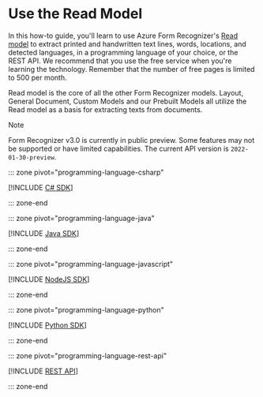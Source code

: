 # Use the Read Model

 In this how-to guide, you'll learn to use Azure Form Recognizer's [Read model](../concept-read.md) to extract printed and handwritten text lines, words, locations, and detected languages, in a programming language of your choice, or the REST API. We recommend that you use the free service when you're learning the technology. Remember that the number of free pages is limited to 500 per month.

 Read model is the core of all the other Form Recognizer models. Layout, General Document, Custom Models and our Prebuilt Models all utilize the Read model as a basis for extracting texts from documents.

>[!NOTE]
> Form Recognizer v3.0 is currently in public preview. Some features may not be supported or have limited capabilities.
The current API version is ```2022-01-30-preview```.

::: zone pivot="programming-language-csharp"

[!INCLUDE [C# SDK](../includes/how-to-guides/csharp-read.md)]

::: zone-end

::: zone pivot="programming-language-java"

[!INCLUDE [Java SDK](../includes/how-to-guides/java-read.md)]

::: zone-end

::: zone pivot="programming-language-javascript"

[!INCLUDE [NodeJS SDK](../includes/how-to-guides/javascript-read.md)]

::: zone-end

::: zone pivot="programming-language-python"

[!INCLUDE [Python SDK](../includes/how-to-guides/python-read.md)]

::: zone-end

::: zone pivot="programming-language-rest-api"

[!INCLUDE [REST API](../includes/how-to-guides/rest-api-read.md)]

::: zone-end
